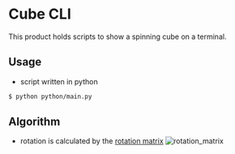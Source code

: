 # Cube CLI
This product holds scripts to show a spinning cube on a terminal.

## Usage
- script written in python
```bash
$ python python/main.py
```

## Algorithm
- rotation is calculated by the [rotation matrix](https://en.wikipedia.org/wiki/Rotation_matrix)
![rotation_matrix](https://github.com/pasca-l/cube-cli/assets/70369563/a76dc667-d0c2-4e63-b84b-c659a02e4998)